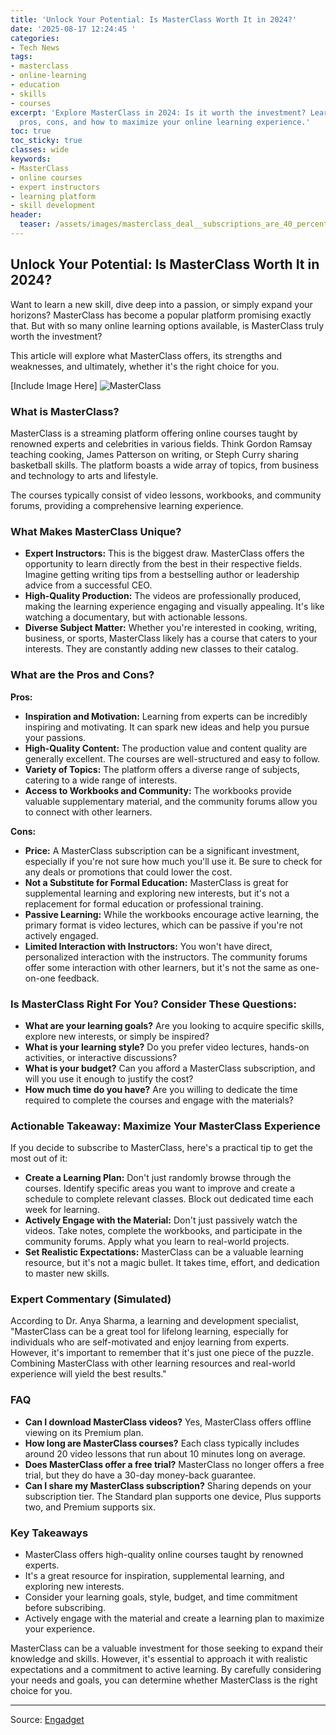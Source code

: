 ```yaml
---
title: 'Unlock Your Potential: Is MasterClass Worth It in 2024?'
date: '2025-08-17 12:24:45 '
categories:
- Tech News
tags:
- masterclass
- online-learning
- education
- skills
- courses
excerpt: 'Explore MasterClass in 2024: Is it worth the investment? Learn about its
  pros, cons, and how to maximize your online learning experience.'
toc: true
toc_sticky: true
classes: wide
keywords:
- MasterClass
- online courses
- expert instructors
- learning platform
- skill development
header:
  teaser: /assets/images/masterclass_deal__subscriptions_are_40_percent_off_20250817122445.jpg
---
```


## Unlock Your Potential: Is MasterClass Worth It in 2024?

Want to learn a new skill, dive deep into a passion, or simply expand your horizons? MasterClass has become a popular platform promising exactly that. But with so many online learning options available, is MasterClass truly worth the investment?

This article will explore what MasterClass offers, its strengths and weaknesses, and ultimately, whether it's the right choice for you.

[Include Image Here]
![MasterClass](https://o.aolcdn.com/images/dims?image_uri=https%3A%2F%2Fs.yimg.com%2Fos%2Fcreatr-uploaded-images%2F2024-12%2F1a484290-bb91-11ef-bfff-0c7fe46f122a&resize=1400%2C787&client=19f2b5e49a271b2bde77&signature=1a7cf6f4e8b9e9f4c3324180fce23ac2e8d5a088)

### What is MasterClass?

MasterClass is a streaming platform offering online courses taught by renowned experts and celebrities in various fields. Think Gordon Ramsay teaching cooking, James Patterson on writing, or Steph Curry sharing basketball skills. The platform boasts a wide array of topics, from business and technology to arts and lifestyle.

The courses typically consist of video lessons, workbooks, and community forums, providing a comprehensive learning experience.

### What Makes MasterClass Unique?

*   **Expert Instructors:** This is the biggest draw. MasterClass offers the opportunity to learn directly from the best in their respective fields. Imagine getting writing tips from a bestselling author or leadership advice from a successful CEO.
*   **High-Quality Production:** The videos are professionally produced, making the learning experience engaging and visually appealing. It's like watching a documentary, but with actionable lessons.
*   **Diverse Subject Matter:** Whether you're interested in cooking, writing, business, or sports, MasterClass likely has a course that caters to your interests. They are constantly adding new classes to their catalog.

### What are the Pros and Cons?

**Pros:**

*   **Inspiration and Motivation:** Learning from experts can be incredibly inspiring and motivating. It can spark new ideas and help you pursue your passions.
*   **High-Quality Content:** The production value and content quality are generally excellent. The courses are well-structured and easy to follow.
*   **Variety of Topics:** The platform offers a diverse range of subjects, catering to a wide range of interests.
*   **Access to Workbooks and Community:** The workbooks provide valuable supplementary material, and the community forums allow you to connect with other learners.

**Cons:**

*   **Price:** A MasterClass subscription can be a significant investment, especially if you're not sure how much you'll use it. Be sure to check for any deals or promotions that could lower the cost.
*   **Not a Substitute for Formal Education:** MasterClass is great for supplemental learning and exploring new interests, but it's not a replacement for formal education or professional training.
*   **Passive Learning:** While the workbooks encourage active learning, the primary format is video lectures, which can be passive if you're not actively engaged.
*   **Limited Interaction with Instructors:** You won't have direct, personalized interaction with the instructors. The community forums offer some interaction with other learners, but it's not the same as one-on-one feedback.

### Is MasterClass Right For You? Consider These Questions:

*   **What are your learning goals?** Are you looking to acquire specific skills, explore new interests, or simply be inspired?
*   **What is your learning style?** Do you prefer video lectures, hands-on activities, or interactive discussions?
*   **What is your budget?** Can you afford a MasterClass subscription, and will you use it enough to justify the cost?
*   **How much time do you have?** Are you willing to dedicate the time required to complete the courses and engage with the materials?

### Actionable Takeaway: Maximize Your MasterClass Experience

If you decide to subscribe to MasterClass, here's a practical tip to get the most out of it:

*   **Create a Learning Plan:** Don't just randomly browse through the courses. Identify specific areas you want to improve and create a schedule to complete relevant classes. Block out dedicated time each week for learning.
*   **Actively Engage with the Material:** Don't just passively watch the videos. Take notes, complete the workbooks, and participate in the community forums. Apply what you learn to real-world projects.
*   **Set Realistic Expectations:** MasterClass can be a valuable learning resource, but it's not a magic bullet. It takes time, effort, and dedication to master new skills.

### Expert Commentary (Simulated)

According to Dr. Anya Sharma, a learning and development specialist, "MasterClass can be a great tool for lifelong learning, especially for individuals who are self-motivated and enjoy learning from experts. However, it's important to remember that it's just one piece of the puzzle. Combining MasterClass with other learning resources and real-world experience will yield the best results."

### FAQ

*   **Can I download MasterClass videos?** Yes, MasterClass offers offline viewing on its Premium plan.
*   **How long are MasterClass courses?** Each class typically includes around 20 video lessons that run about 10 minutes long on average.
*   **Does MasterClass offer a free trial?** MasterClass no longer offers a free trial, but they do have a 30-day money-back guarantee.
*   **Can I share my MasterClass subscription?** Sharing depends on your subscription tier. The Standard plan supports one device, Plus supports two, and Premium supports six.

### Key Takeaways

*   MasterClass offers high-quality online courses taught by renowned experts.
*   It's a great resource for inspiration, supplemental learning, and exploring new interests.
*   Consider your learning goals, style, budget, and time commitment before subscribing.
*   Actively engage with the material and create a learning plan to maximize your experience.

MasterClass can be a valuable investment for those seeking to expand their knowledge and skills. However, it's essential to approach it with realistic expectations and a commitment to active learning. By carefully considering your needs and goals, you can determine whether MasterClass is the right choice for you.

---

Source: [Engadget](https://www.engadget.com/deals/masterclass-deal-subscriptions-are-40-percent-off-right-now-133223788.html?src=rss)